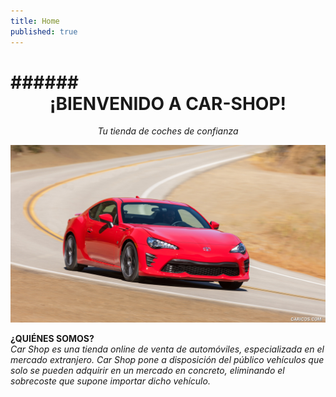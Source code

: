 ```yaml
---
title: Home
published: true
---
```

# ###### **<center>¡BIENVENIDO A CAR-SHOP!</center>**
_<center>Tu tienda de coches de confianza</center>_

![](ToyotaGT86.jpg?)

**¿QUIÉNES SOMOS?** <br />
_Car Shop es una tienda online de venta de automóviles, especializada en el mercado extranjero. Car Shop pone a disposición del público vehículos que solo se pueden adquirir en un mercado en concreto, eliminando el sobrecoste que supone importar dicho vehículo._

